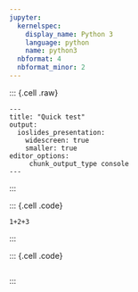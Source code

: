 ```yaml
---
jupyter:
  kernelspec:
    display_name: Python 3
    language: python
    name: python3
  nbformat: 4
  nbformat_minor: 2
---
```


::: {.cell .raw}
```{=ipynb}
---
title: "Quick test"
output:
  ioslides_presentation:
    widescreen: true
    smaller: true
editor_options:
     chunk_output_type console
---
```
:::

::: {.cell .code}
``` {.python}
1+2+3
```
:::

::: {.cell .code}
``` {.python}
```
:::
